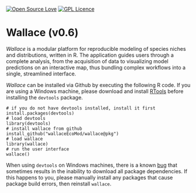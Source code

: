 [![Open Source Love](https://badges.frapsoft.com/os/v2/open-source.svg?v=103)](https://github.com/ellerbrock/open-source-badge/)   [![GPL Licence](https://badges.frapsoft.com/os/gpl/gpl.svg?v=103)](https://opensource.org/licenses/GPL-3.0/)  

# Wallace (v0.6)

*Wallace* is a modular platform for reproducible modeling of species niches and distributions, written in R. The application guides users through a complete analysis, from the acquisition of data to visualizing model predictions on an interactive map, thus bundling complex workflows into a single, streamlined interface.

*Wallace* can be installed via Github by executing the following R code. If you are using a Windows machine, please download and install [RTools](https://cran.r-project.org/bin/windows/Rtools/) before installing the `devtools` package.

    # if you do not have devtools installed, install it first
    install.packages(devtools)
    # load devtools
    library(devtools)
    # install wallace from github
    install_github("wallaceEcoMod/wallace@pkg")
    # load wallace
    library(wallace)
    # run the user interface
    wallace()

When using `devtools` on Windows machines, there is a known [bug](https://github.com/hadley/devtools/issues/1298) that sometimes results in the inability to download all package dependencies. If this happens to you, please manually install any packages that cause package build errors, then reinstall `wallace`.
